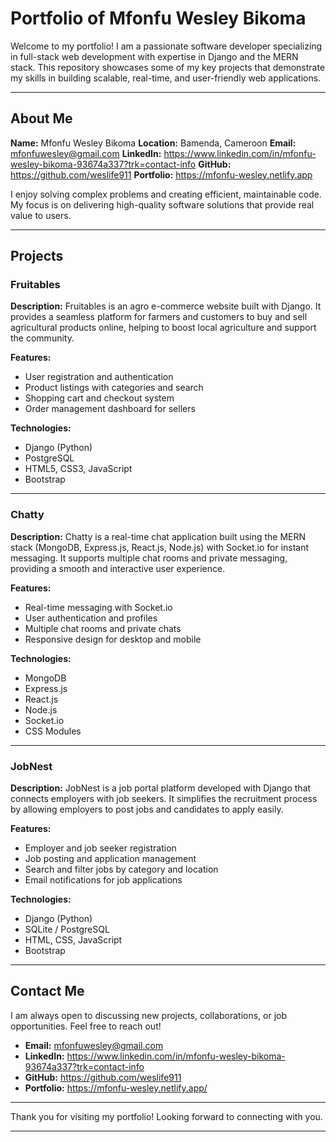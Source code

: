 # Portfolio of Mfonfu Wesley Bikoma

Welcome to my portfolio! I am a passionate software developer specializing in full-stack web development with expertise in Django and the MERN stack. This repository showcases some of my key projects that demonstrate my skills in building scalable, real-time, and user-friendly web applications.

---

## About Me

**Name:** Mfonfu Wesley Bikoma
**Location:** Bamenda, Cameroon
**Email:** mfonfuwesley@gmail.com
**LinkedIn:** https://www.linkedin.com/in/mfonfu-wesley-bikoma-93674a337?trk=contact-info
**GitHub:** https://github.com/weslife911
**Portfolio:** https://mfonfu-wesley.netlify.app

I enjoy solving complex problems and creating efficient, maintainable code. My focus is on delivering high-quality software solutions that provide real value to users.

---

## Projects

### Fruitables
**Description:**
Fruitables is an agro e-commerce website built with Django. It provides a seamless platform for farmers and customers to buy and sell agricultural products online, helping to boost local agriculture and support the community.

**Features:**
- User registration and authentication
- Product listings with categories and search
- Shopping cart and checkout system
- Order management dashboard for sellers

**Technologies:**
- Django (Python)
- PostgreSQL
- HTML5, CSS3, JavaScript
- Bootstrap

---

### Chatty
**Description:**
Chatty is a real-time chat application built using the MERN stack (MongoDB, Express.js, React.js, Node.js) with Socket.io for instant messaging. It supports multiple chat rooms and private messaging, providing a smooth and interactive user experience.

**Features:**
- Real-time messaging with Socket.io
- User authentication and profiles
- Multiple chat rooms and private chats
- Responsive design for desktop and mobile

**Technologies:**
- MongoDB
- Express.js
- React.js
- Node.js
- Socket.io
- CSS Modules

---

### JobNest
**Description:**
JobNest is a job portal platform developed with Django that connects employers with job seekers. It simplifies the recruitment process by allowing employers to post jobs and candidates to apply easily.

**Features:**
- Employer and job seeker registration
- Job posting and application management
- Search and filter jobs by category and location
- Email notifications for job applications

**Technologies:**
- Django (Python)
- SQLite / PostgreSQL
- HTML, CSS, JavaScript
- Bootstrap

---

## Contact Me

I am always open to discussing new projects, collaborations, or job opportunities. Feel free to reach out!

- **Email:** mfonfuwesley@gmail.com
- **LinkedIn:** https://www.linkedin.com/in/mfonfu-wesley-bikoma-93674a337?trk=contact-info
- **GitHub:** https://github.com/weslife911
- **Portfolio:** https://mfonfu-wesley.netlify.app/

---

Thank you for visiting my portfolio!
Looking forward to connecting with you.

---
